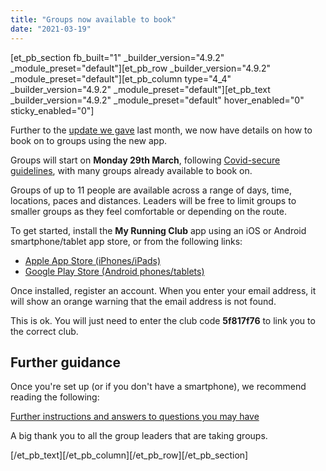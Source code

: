 ```yaml
---
title: "Groups now available to book"
date: "2021-03-19"
---
```


\[et\_pb\_section fb\_built="1" \_builder\_version="4.9.2" \_module\_preset="default"\]\[et\_pb\_row \_builder\_version="4.9.2" \_module\_preset="default"\]\[et\_pb\_column type="4\_4" \_builder\_version="4.9.2" \_module\_preset="default"\]\[et\_pb\_text \_builder\_version="4.9.2" \_module\_preset="default" hover\_enabled="0" sticky\_enabled="0"\]

Further to the [update we gave](https://bpj.org.uk/2021/02/spring-and-running-groups-around-the-corner/) last month, we now have details on how to book on to groups using the new app.

Groups will start on **Monday 29th March**, following [Covid-secure guidelines](https://bpj.org.uk/health-and-safety-policy-and-risk-assessment/), with many groups already available to book on.

Groups of up to 11 people are available across a range of days, time, locations, paces and distances. Leaders will be free to limit groups to smaller groups as they feel comfortable or depending on the route.

To get started, install the **My Running Club** app using an iOS or Android smartphone/tablet app store, or from the following links:

- [Apple App Store (iPhones/iPads)](https://itunes.apple.com/gb/app/my-running-club/id1291759564?mt=8)
- [Google Play Store (Android phones/tablets)](https://play.google.com/store/apps/details?id=com.myrunningclub.app&hl=en)

Once installed, register an account. When you enter your email address, it will show an orange warning that the email address is not found.

This is ok. You will just need to enter the club code **5f817f76** to link you to the correct club. 

## Further guidance

Once you're set up (or if you don't have a smartphone), we recommend reading the following:

[Further instructions and answers to questions you may have](https://bpj.org.uk/connect-my-club-app/)

A big thank you to all the group leaders that are taking groups.

\[/et\_pb\_text\]\[/et\_pb\_column\]\[/et\_pb\_row\]\[/et\_pb\_section\]
